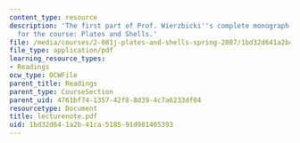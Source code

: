 ```yaml
---
content_type: resource
description: 'The first part of Prof. Wierzbicki''s complete monograph-style notes
  for the course: Plates and Shells.'
file: /media/courses/2-081j-plates-and-shells-spring-2007/1bd32d641a2b41ca518591d981405393_lecturenote.pdf
file_type: application/pdf
learning_resource_types:
- Readings
ocw_type: OCWFile
parent_title: Readings
parent_type: CourseSection
parent_uid: 4761bf74-1357-42f8-8d39-4c7a6233df04
resourcetype: Document
title: lecturenote.pdf
uid: 1bd32d64-1a2b-41ca-5185-91d981405393
---
```

